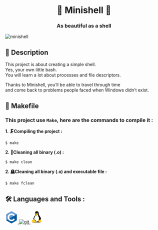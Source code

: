 
<div align="center">
  <h1>🤏 Minishell 🐚</h1>
  <h3>As beautiful as a shell</h3>
</div>

![minishell](https://github.com/barondugroove/minishell/assets/96781563/346696f5-4443-4bb8-9e2f-fddc550802ec)

## 📖 Description

This project is about creating a simple shell.<br>
Yes, your own little bash.<br>
You will learn a lot about processes and file descriptors.

Thanks to Minishell, you’ll be able to travel through time <br>
and come back to problems people faced when Windows didn’t exist.

## 🔩 Makefile

### This project use `Make`, here are the commands to compile it :

**1. 🗜️Compiling the project :**

```shell
$ make
```

**2. 🧹Cleaning all binary (.o) :**

```shell
$ make clean
```

**2. 🪦Cleaning all binary (.o) and executable file :**

```shell
$ make fclean
```

## 🛠️ Languages and Tools :
<p align="left"> <a href="https://www.cprogramming.com/" target="_blank" rel="noreferrer"> <img src="https://raw.githubusercontent.com/devicons/devicon/master/icons/c/c-original.svg" alt="c" width="40" height="40"/> </a> <a href="https://git-scm.com/" target="_blank" rel="noreferrer"> <img src="https://www.vectorlogo.zone/logos/git-scm/git-scm-icon.svg" alt="git" width="40" height="40"/> </a> <a href="https://www.linux.org/" target="_blank" rel="noreferrer"> <img src="https://raw.githubusercontent.com/devicons/devicon/master/icons/linux/linux-original.svg" alt="linux" width="40" height="40"/> </a> </p>
